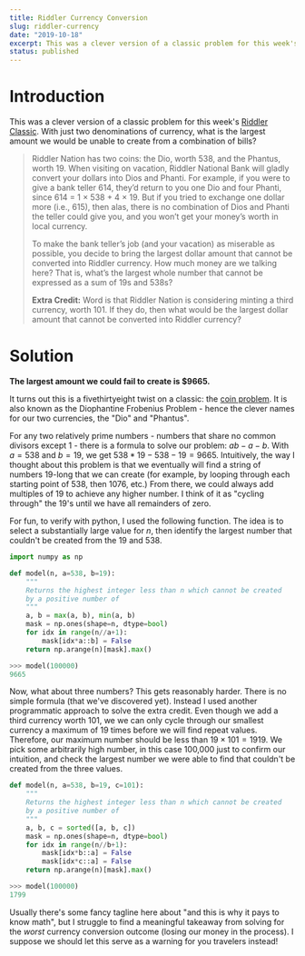 ```yaml
---
title: Riddler Currency Conversion
slug: riddler-currency
date: "2019-10-18"
excerpt: This was a clever version of a classic problem for this week's Riddler Classic. With just two denominations of currency, what is the largest amount we can't create from a combination of bills?
status: published
---
```


# Introduction

This was a clever version of a classic problem for this week's <a href="https://fivethirtyeight.com/features/can-you-break-the-riddler-bank/">Riddler Classic</a>. With just two denominations of currency, what is the largest amount we would be unable to create from a combination of bills?

<blockquote>
Riddler Nation has two coins: the Dio, worth 538, and the Phantus, worth 19. When visiting on vacation, Riddler National Bank will gladly convert your dollars into Dios and Phanti. For example, if you were to give a bank teller 614, they’d return to you one Dio and four Phanti, since 614 = 1 × 538 + 4 × 19. But if you tried to exchange one dollar more (i.e., 615), then alas, there is no combination of Dios and Phanti the teller could give you, and you won’t get your money’s worth in local currency.

To make the bank teller’s job (and your vacation) as miserable as possible, you decide to bring the largest dollar amount that cannot be converted into Riddler currency. How much money are we talking here? That is, what’s the largest whole number that cannot be expressed as a sum of 19s and 538s?

**Extra Credit:** Word is that Riddler Nation is considering minting a third currency, worth 101. If they do, then what would be the largest dollar amount that cannot be converted into Riddler currency?

</blockquote>

# Solution

**The largest amount we could fail to create is \$9665.**

It turns out this is a fivethirtyeight twist on a classic: the <a href="https://en.wikipedia.org/wiki/Coin_problem">coin problem</a>. It is also known as the Diophantine Frobenius Problem - hence the clever names for our two currencies, the "Dio" and "Phantus".

For any two relatively prime numbers - numbers that share no common divisors except 1 - there is a formula to solve our problem: $ab-a-b$. With $a=538$ and $b=19$, we get $538*19-538-19=9665$. Intuitively, the way I thought about this problem is that we eventually will find a string of numbers 19-long that we can create (for example, by looping through each starting point of 538, then 1076, etc.) From there, we could always add multiples of 19 to achieve any higher number. I think of it as "cycling through" the 19's until we have all remainders of zero.

For fun, to verify with python, I used the following function. The idea is to select a substantially large value for $n$, then identify the largest number that couldn't be created from the 19 and 538.

```python
import numpy as np

def model(n, a=538, b=19):
    """
    Returns the highest integer less than n which cannot be created
    by a positive number of
    """
    a, b = max(a, b), min(a, b)
    mask = np.ones(shape=n, dtype=bool)
    for idx in range(n//a+1):
        mask[idx*a::b] = False
    return np.arange(n)[mask].max()

>>> model(100000)
9665
```

Now, what about three numbers? This gets reasonably harder. There is no simple formula (that we've discovered yet). Instead I used another programmatic approach to solve the extra credit. Even though we add a third currency worth 101, we we can only cycle through our smallest currency a maximum of 19 times before we will find repeat values. Therefore, our maximum number should be less than $19\times101=1919$. We pick some arbitrarily high number, in this case 100,000 just to confirm our intuition, and check the largest number we were able to find that couldn't be created from the three values.

```python
def model(n, a=538, b=19, c=101):
    """
    Returns the highest integer less than n which cannot be created
    by a positive number of
    """
    a, b, c = sorted([a, b, c])
    mask = np.ones(shape=n, dtype=bool)
    for idx in range(n//b+1):
        mask[idx*b::a] = False
        mask[idx*c::a] = False
    return np.arange(n)[mask].max()

>>> model(100000)
1799
```

Usually there's some fancy tagline here about "and this is why it pays to know math", but I struggle to find a meaningful takeaway from solving for the _worst_ currency conversion outcome (losing our money in the process). I suppose we should let this serve as a warning for you travelers instead!
